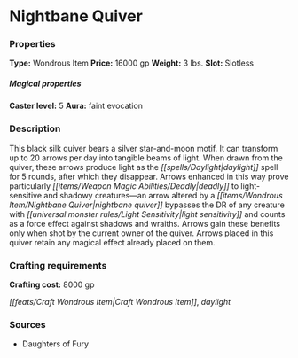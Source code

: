 ﻿---
Title: "Nightbane Quiver"
Type: "Wondrous Item"
Price: "16000 gp"
Weight: "3 lbs."
Slot: "Slotless"
Caster level: "5"
Aura: "faint evocation"
Description: |
  "This black silk quiver bears a silver star-and-moon motif. It can transform up to 20 arrows per day into tangible beams of light. When drawn from the quiver, these arrows produce light as the _daylight_ spell for 5 rounds, after which they disappear. Arrows enhanced in this way prove particularly deadly to light-sensitive and shadowy creatures—an arrow altered by a _nightbane quiver_ bypasses the DR of any creature with light sensitivity and counts as a force effect against shadows and wraiths. Arrows gain these benefits only when shot by the current owner of the quiver. Arrows placed in this quiver retain any magical effect already placed on them."
Crafting cost: "8000 gp"
Sources: "['Daughters of Fury']"
---

# Nightbane Quiver

### Properties

**Type:** Wondrous Item **Price:** 16000 gp **Weight:** 3 lbs. **Slot:** Slotless

##### Magical properties

**Caster level:** 5 **Aura:** faint evocation

### Description

This black silk quiver bears a silver star-and-moon motif. It can transform up to 20 arrows per day into tangible beams of light. When drawn from the quiver, these arrows produce light as the _[[spells/Daylight|daylight]]_ spell for 5 rounds, after which they disappear. Arrows enhanced in this way prove particularly _[[items/Weapon Magic Abilities/Deadly|deadly]]_ to light-sensitive and shadowy creatures—an arrow altered by a _[[items/Wondrous Item/Nightbane Quiver|nightbane quiver]]_ bypasses the DR of any creature with _[[universal monster rules/Light Sensitivity|light sensitivity]]_ and counts as a force effect against shadows and wraiths. Arrows gain these benefits only when shot by the current owner of the quiver. Arrows placed in this quiver retain any magical effect already placed on them.

### Crafting requirements

**Crafting cost:** 8000 gp

_[[feats/Craft Wondrous Item|Craft Wondrous Item]]_, _daylight_

### Sources

* Daughters of Fury